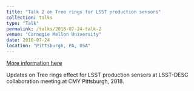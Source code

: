 ```yaml
---
title: "Talk 2 on Tree rings for LSST production sensors"
collection: talks
type: "Talk"
permalink: /talks/2018-07-24-talk-2
venue: "Carnegie Mellon University"
date: 2018-07-24
location: "Pittsburgh, PA, USA"
---
```


[More information here](http://example2.com)

Updates on Tree rings effect for LSST production sensors at LSST-DESC collaboration meeting at CMY Pittsburgh, 2018.
